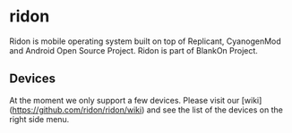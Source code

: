 ridon
=====

Ridon is mobile operating system built on top of Replicant, CyanogenMod and Android Open Source Project. Ridon is part of BlankOn Project.

## Devices
At the moment we only support a few devices. Please visit our [wiki] (https://github.com/ridon/ridon/wiki) and see the list of the devices on the right side menu.
